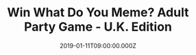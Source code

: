 ---
campaign-uuid: "c-27931ec1-c34e-4f4f-b74e-9fc1abbe9bb5"
type: "Competition"
category: "Entertainment"
date: "2019-01-11T09:00:00.000Z"
end-date: "2019-02-11T23:59:00.000Z"
disable-form: false
is_promoted: false
has_entry_page: true
title: "Win What Do You Meme? Adult Party Game - U.K. Edition"
competition-description: "<p>Want to have the Party Card Game everybody’s talking\
  \ about? We have a copy and this one is for YOU! We are giving away the hilarious\
  \ What Do You Meme? Adult Party Game U.K Edition, the game for friends for the social\
  \ media generation, for you to have a BLAST!</p>\n<p>Click below for a chance to\
  \ win!</p>\n"
hero-header: "Win What Do You Meme? Adult Party Game - U.K. Edition"
terms-confirmation: "N/A"
banner-img: "https://assets.expresslyapp.com/asset-59c76b9e-145c-40c4-87cd-5d28d618a364.jpg"
logo-left-href: "http://club.expressly.io"
logo-left-image: "https://assets.expresslyapp.com/asset-adc6cba2-5215-4478-bdd6-1834836fa989.jpg"
logo-left-title: "Expressly Club"
bg-image-hero: "https://assets.expresslyapp.com/asset-ae179a7c-7128-4571-be6c-631ccaea13f8.jpg"
bg-image-first: "https://assets.expresslyapp.com/asset-9d004ce1-381e-4d3c-bd96-b0bcd0dcd06a.jpg"
section1-content: "<p>Think you've got what it takes to out-meme your friends IRL?\
  \ Compete to create the funniest meme by pairing caption cards with the photo card\
  \ in play!</p>\n<p>A rotating judge picks the best combination each round. Play\
  \ until you're hungry, at which Point stop playing and order a pizza. The rules\
  \ are simple: each round, a rotating judge plays a photo card and everyone else\
  \ plays a caption card to complete the meme. The judge decides the funniest pairing,\
  \ and whoever played the winning caption card wins the round. Lather, rinse, Repeat.</p>\n\
  <p>Enter the form below for a chance to win the hilarious and funny What Do You\
  \ Meme? Adult Party Game U.K Edition now! Good luck!</p>\n"
entry-title: "Win What Do You Meme? Adult Party Game - U.K. Edition"
entry-content: "<p>Enter the draw to win What Do You Meme? Adult Party Game - U.K.\
  \ Edition\nby completing the form below before 23:59 on 11th of February 2019.</p>\n"
has-winner: false
prize-description: "What Do You Meme? Adult Party Game - U.K. Edition"
special-conditions: "Multiple entries are allowed up to one every day.\r\nThis competition\
  \ is also available on: https://aaa.nme.com/competitions/\r\nwhat-do-you-meme-adult-party-game"
country-restrictions:
- "GB"
---